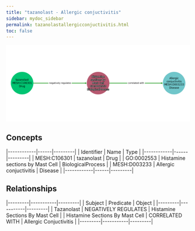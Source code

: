 ```yaml
---
title: "tazanolast - Allergic conjuctivitis"
sidebar: mydoc_sidebar
permalink: tazanolastallergicconjuctivitis.html
toc: false 
---
```


![Path Visualization](/images/tazanolastallergicconjuctivitis.png)

## Concepts

|------------|------|---------|
| Identifier | Name | Type    |
|------------|------|---------|
| MESH:C106301 | tazanolast | Drug |
| GO:0002553 | Histamine sections by Mast Cell | BiologicalProcess |
| MESH:D003233 | Allergic conjuctivitis | Disease |
|------------|------|---------|

## Relationships

|---------|-----------|---------|
| Subject | Predicate | Object  |
|---------|-----------|---------|
| Tazanolast | NEGATIVELY REGULATES | Histamine Sections By Mast Cell |
| Histamine Sections By Mast Cell | CORRELATED WITH | Allergic Conjuctivitis |
|---------|-----------|---------|
